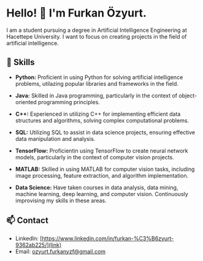 # Hello! 👋 I'm Furkan Özyurt.

I am a student pursuing a degree in Artificial Intelligence Engineering at Hacettepe University. I want to focus on creating projects in the field of artificial intelligence.

## 🚀 Skills

- **Python:** Proficient in using Python for solving artificial intelligence problems, utilazing popular libraries and frameworks in the field.

- **Java:** Skilled in Java programming, particularly in the context of object-oriented programming principles.

- **C++:** Experienced in utilizing C++ for implementing efficient data structures and algorithms, solving complex computational problems.

- **SQL:** Utilizing SQL to assist in data science projects, ensuring effective data manipulation and analysis.
  
- **TensorFlow:** Proficientin using TensorFlow to create neural network models, particularly in the context of
computer vision projects.

- **MATLAB:** Skilled in using MATLAB for computer vision tasks, including image processing, feature
extraction, and algorithm implementation.

- **Data Science:** Have taken courses in data analysis, data mining, machine learning, deep learning, and computer vision. Continuously improvising my skills in these areas.

## 📫 Contact

- LinkedIn: [https://www.linkedin.com/in/furkan-%C3%B6zyurt-9362ab225/](link)
- Email: [ozyurt.furkanyzf@gmail.com](mailto:email@example.com)
